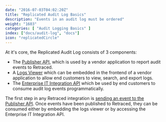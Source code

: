 ```yaml
---
date: "2016-07-03T04:02:20Z"
title: "Replicated Audit Log Basics"
description: "Events in an audit log must be ordered"
weight: "1603"
categories: [ "Audit Logging Basics" ]
index: ["docs/audit-log", "docs"]
icon: "replicatedCircle"
---
```


At it's core, the Replicated Audit Log consists of 3 components:

- The [Publisher API](/docs/audit-log/apis/publisher-api), which is used by a vendor application to report audit events to Retraced.
- A [Logs Viewer](/docs/audit-log/getting-started/embedded-viewer) which can be embedded in the frontend of a vendor application to allow end customers to view, search, and export logs.
- The [Enterprise IT Integration API](/docs/audit-log/apis/enterprise-api) which be used by end customers to consume audit log events programmatically.

The first step in any Retraced integration is [sending an event to the Publisher API](/docs/audit-log/getting-started/first-event). Once events have been published to Retraced, they can be consumed either by embedding the logs viewer or by accessing the Enterprise IT Integration API.
